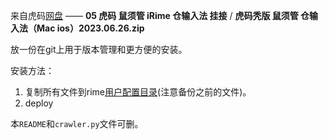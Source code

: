 来自虎码[网盘](http://huma.ysepan.com/) —— **05 虎码 鼠须管 iRime 仓输入法 挂接** / **虎码秃版 鼠须管 仓输入法（Mac ios）2023.06.26.zip**

放一份在git上用于版本管理和更方便的安装。

安装方法：

1. 复制所有文件到rime[用户配置目录](https://github.com/rime/home/wiki/UserData)(注意备份之前的文件)。
2. deploy

本`README`和`crawler.py`文件可删。
